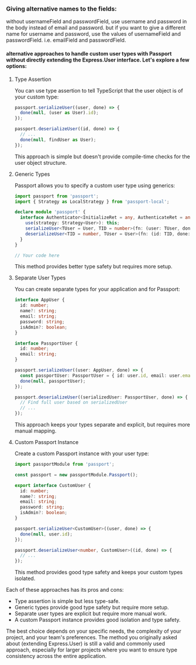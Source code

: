 ### Giving alternative names to the fields:
 without usernameField and passwordField, use username and password in the body instead of email and password. but if you want to give a different name for username and password, use the values of usernameField and passwordField. i.e. emailField and passwordField.

#### alternative approaches to handle custom user types with Passport without directly extending the Express.User interface. Let's explore a few options:

1. Type Assertion

   You can use type assertion to tell TypeScript that the user object is of your custom type:

   ```typescript
   passport.serializeUser((user, done) => {
     done(null, (user as User).id);
   });

   passport.deserializeUser((id, done) => {
     // ...
     done(null, findUser as User);
   });
   ```

   This approach is simple but doesn't provide compile-time checks for the user object structure.

2. Generic Types

   Passport allows you to specify a custom user type using generics:

   ```typescript
   import passport from 'passport';
   import { Strategy as LocalStrategy } from 'passport-local';

   declare module 'passport' {
     interface Authenticator<InitializeRet = any, AuthenticateRet = any, AuthorizeRet = AuthenticateRet> {
       use(strategy: Strategy<User>): this;
       serializeUser<TUser = User, TID = number>(fn: (user: TUser, done: (err: any, id?: TID) => void) => void): void;
       deserializeUser<TID = number, TUser = User>(fn: (id: TID, done: (err: any, user?: TUser) => void) => void): void;
     }
   }

   // Your code here
   ```

   This method provides better type safety but requires more setup.

3. Separate User Types

   You can create separate types for your application and for Passport:

   ```typescript
   interface AppUser {
     id: number;
     name?: string;
     email: string;
     password: string;
     isAdmin?: boolean;
   }

   interface PassportUser {
     id: number;
     email: string;
   }

   passport.serializeUser((user: AppUser, done) => {
     const passportUser: PassportUser = { id: user.id, email: user.email };
     done(null, passportUser);
   });

   passport.deserializeUser((serializedUser: PassportUser, done) => {
     // Find full user based on serializedUser
     // ...
   });
   ```

   This approach keeps your types separate and explicit, but requires more manual mapping.

4. Custom Passport Instance

   Create a custom Passport instance with your user type:

   ```typescript
   import passportModule from 'passport';

   const passport = new passportModule.Passport();

   export interface CustomUser {
     id: number;
     name?: string;
     email: string;
     password: string;
     isAdmin?: boolean;
   }

   passport.serializeUser<CustomUser>((user, done) => {
     done(null, user.id);
   });

   passport.deserializeUser<number, CustomUser>((id, done) => {
     // ...
   });
   ```

   This method provides good type safety and keeps your custom types isolated.

Each of these approaches has its pros and cons:

- Type assertion is simple but less type-safe.
- Generic types provide good type safety but require more setup.
- Separate user types are explicit but require more manual work.
- A custom Passport instance provides good isolation and type safety.

The best choice depends on your specific needs, the complexity of your project, and your team's preferences. The method you originally asked about (extending Express.User) is still a valid and commonly used approach, especially for larger projects where you want to ensure type consistency across the entire application.

